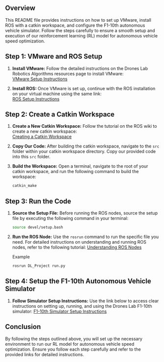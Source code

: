 ## Overview

This README file provides instructions on how to set up VMware, install ROS with a catkin workspace, and configure the F1-10th autonomous vehicle simulator. Follow the steps carefully to ensure a smooth setup and execution of our reinforcement learning (RL) model for autonomous vehicle speed optimization.

## Step 1: VMware and ROS Setup

1. **Install VMware:**
   Follow the detailed instructions on the Drones Lab Robotics Algorithms resources page to install VMware:  
   [VMware Setup Instructions](https://droneslab.github.io/RoboticsAlgorithms/resources/)

2. **Install ROS:**
   Once VMware is set up, continue with the ROS installation on your virtual machine using the same link:  
   [ROS Setup Instructions](https://droneslab.github.io/RoboticsAlgorithms/resources/)

## Step 2: Create a Catkin Workspace

1. **Create a New Catkin Workspace:**
   Follow the tutorial on the ROS wiki to create a new catkin workspace:  
   [Creating a Catkin Workspace](https://wiki.ros.org/catkin/Tutorials/CreatingPackage)

2. **Copy Our Code:**
   After building the catkin workspace, navigate to the `src` folder within your catkin workspace directory. Copy our provided code into this `src` folder.

3. **Build the Workspace:**
   Open a terminal, navigate to the root of your catkin workspace, and run the following command to build the workspace:
   ```sh
   catkin_make

## Step 3: Run the Code

1. **Source the Setup File:**
  Before running the ROS nodes, source the setup file by executing the following command in your terminal:
   ```sh
   source devel/setup.bash

2. **Run the ROS Node:**
Use the `rosrun` command to run the specific file you need. For detailed instructions on understanding and running ROS nodes, refer to the following tutorial:
[Understanding ROS Nodes](https://wiki.ros.org/ROS/Tutorials/UnderstandingNodes)

   Example
   ```sh
   rosrun DL_Project run.py

## Step 4: Setup the F1-10th Autonomous Vehicle Simulator

1. **Follow Simulator Setup Instructions:**
Use the link below to access clear instructions on setting up, running, and using the Drones Lab F1-10th simulator:
[F1-10th Simulator Setup Instructions](https://liberating-dash-9ac.notion.site/F1Tenth-Simulator-Setup-5a013b6a723b490cbf6881a42a94d63f)

## Conclusion
By following the steps outlined above, you will set up the necessary environment to run our RL model for autonomous vehicle speed optimization. Ensure you follow each step carefully and refer to the provided links for detailed instructions.
